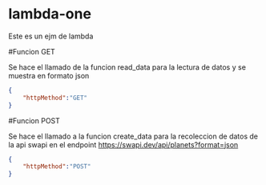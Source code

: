 # lambda-one
Este es un ejm de lambda


#Funcion GET

Se hace el llamado de la funcion read_data para la lectura de datos  y se muestra en formato json 

```json
{
    "httpMethod":"GET"
}
```

#Funcion POST

Se hace el llamado a la  funcion create_data para la recoleccion de datos de la api swapi en el endpoint https://swapi.dev/api/planets?format=json

```json
{
    "httpMethod":"POST"
}
```